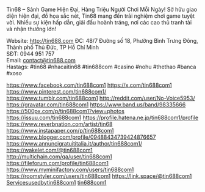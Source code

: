 
Tin68 – Sảnh Game Hiện Đại, Hàng Triệu Người Chơi Mỗi Ngày! Sở hữu giao diện hiện đại, đồ họa sắc nét, Tin68 mang đến trải nghiệm chơi game tuyệt vời. Nhiều sự kiện hấp dẫn, giải đấu hoành tráng, nơi các cao thủ tranh tài và nhận thưởng lớn!

Website: <a href="http://tin688.com">http://tin688.com</a>
ĐC: 48/7 Đường số 18, Phường Bình Trưng Đông, Thành phố Thủ Đức, TP Hồ Chí Minh       
SĐT: 0944 951 757     
Email: contact@tin688.com   
Hastags: #tin68 #nhacaitin68 #tin688com #casino #nohu #thethao #banca #xoso


<a href="https://www.facebook.com/tin688com1">https://www.facebook.com/tin688com1</a>
<a href="https://x.com/tin688com1">https://x.com/tin688com1</a>
<a href="https://www.pinterest.com/tin688com1/">https://www.pinterest.com/tin688com1/</a>
<a href="https://www.tumblr.com/tin688com1">https://www.tumblr.com/tin688com1</a>
<a href="http://reddit.com/user/No-Voice5953/">http://reddit.com/user/No-Voice5953/</a>
<a href="https://gravatar.com/tin688com1">https://gravatar.com/tin688com1</a>
<a href="https://www.band.us/band/98335666">https://www.band.us/band/98335666</a>
<a href="https://500px.com/p/tin688com1?view=photos">https://500px.com/p/tin688com1?view=photos</a>
<a href="https://issuu.com/tin688com1">https://issuu.com/tin688com1</a>
<a href="https://profile.hatena.ne.jp/tin688com1/profile">https://profile.hatena.ne.jp/tin688com1/profile</a>
<a href="https://www.reverbnation.com/artist/tin68">https://www.reverbnation.com/artist/tin68</a>
<a href="https://www.instapaper.com/p/tin688com1">https://www.instapaper.com/p/tin688com1</a>
<a href="https://www.blogger.com/profile/09488434739424876657">https://www.blogger.com/profile/09488434739424876657</a>
<a href="https://www.annuncigratuititalia.it/author/tin688com1/">https://www.annuncigratuititalia.it/author/tin688com1/</a>
<a href="https://wakelet.com/@tin688com1">https://wakelet.com/@tin688com1</a>
<a href="http://multichain.com/qa/user/tin688com1">http://multichain.com/qa/user/tin688com1</a>
<a href="https://fileforum.com/profile/tin688com1">https://fileforum.com/profile/tin688com1</a>
<a href="https://www.myminifactory.com/users/tin688com1">https://www.myminifactory.com/users/tin688com1</a>
<a href="https://roomstyler.com/users/tin688com1">https://roomstyler.com/users/tin688com1</a>
<a href="https://link.space/@tin688com1">https://link.space/@tin688com1</a>
<a href="Servicesusedbytin688com1">Servicesusedbytin688com1</a>
<a href="tin688com1">tin688com1</a>
